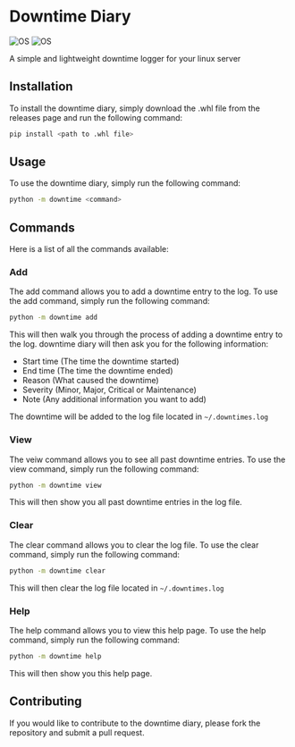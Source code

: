 # Downtime Diary
<!-- python badge -->
![OS](https://img.shields.io/badge/Operating%20System-Linux-blue)
![OS](https://img.shields.io/badge/Python-3.10-blue)

A simple and lightweight downtime logger for your linux server

## Installation
To install the downtime diary, simply download the .whl file from the releases page and run the following command:
```bash
pip install <path to .whl file>
```

## Usage
To use the downtime diary, simply run the following command:
```bash
python -m downtime <command>
```

## Commands
Here is a list of all the commands available:
### Add
The add command allows you to add a downtime entry to the log. To use the add command, simply run the following command:
```bash
python -m downtime add
```
This will then walk you through the process of adding a downtime entry to the log.
downtime diary will then ask you for the following information:
- Start time (The time the downtime started)
- End time (The time the downtime ended)
- Reason (What caused the downtime)
- Severity (Minor, Major, Critical or Maintenance)
- Note (Any additional information you want to add)

The downtime will be added to the log file located in `~/.downtimes.log`

### View
The veiw command allows you to see all past downtime entries. To use the view command, simply run the following command:
```bash
python -m downtime view
```
This will then show you all past downtime entries in the log file.

### Clear
The clear command allows you to clear the log file. To use the clear command, simply run the following command:
```bash
python -m downtime clear
```
This will then clear the log file located in `~/.downtimes.log`

### Help
The help command allows you to view this help page. To use the help command, simply run the following command:
```bash
python -m downtime help
```
This will then show you this help page.

## Contributing
If you would like to contribute to the downtime diary, please fork the repository and submit a pull request.